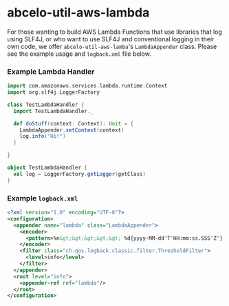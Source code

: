 # abcelo-util-aws-lambda

For those wanting to build AWS Lambda Functions that use libraries that log
using SLF4J, or who want to use SLF4J and conventional logging in their own
code, we offer `abcelo-util-aws-lamba`'s `LambdaAppender` class. Please see
the example usage and `logback.xml` file below.


### Example Lambda Handler

```scala
import com.amazonaws.services.lambda.runtime.Context
import org.slf4j.LoggerFactory

class TestLambdaHandler {
  import TestLambdaHandler._

  def doStuff(context: Context): Unit = {
    LambdaAppender.setContext(context)
    log.info("Hi!")
  }

}

object TestLambdaHandler {
  val log = LoggerFactory.getLogger(getClass)
}
```


### Example `logback.xml`

```xml
<?xml version="1.0" encoding="UTF-8"?>
<configuration>
  <appender name="lambda" class="LambdaAppender">
    <encoder>
      <pattern>%n&gt;&gt;&gt;&gt;&gt; %d{yyyy-MM-dd'T'HH:mm:ss.SSS'Z'}: %-5p [%t] %C.%M [%F:%L]%n%m%n</pattern>
    </encoder>
    <filter class="ch.qos.logback.classic.filter.ThresholdFilter">
      <level>info</level>
    </filter>
  </appender>
  <root level="info">
    <appender-ref ref="lambda"/>
  </root>
</configuration>
```

